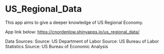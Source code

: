 # US_Regional_Data
This app aims to give a deeper knowledge of US Regional Economy.

App link below:
https://cnordenlow.shinyapps.io/us_regional_data/

Data Sources:
Source: US Department of Labor
Source: US Bureau of Labor Statistics
Source: US Bureau of Economic Analysis

